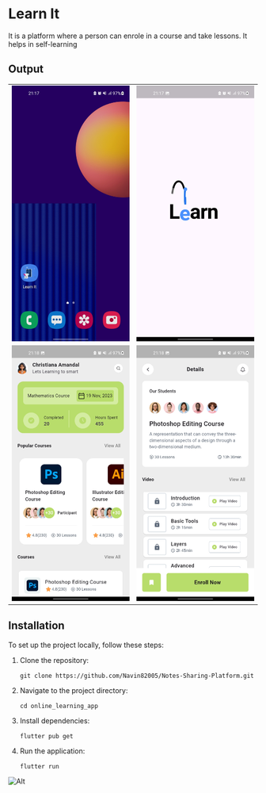 # Learn It
   It is a platform where a person can enrole in a course and take lessons. It helps in self-learning

## Output
<table>
  <tr>
    <td><img src="https://github.com/Navin82005/Online-Learning-App/blob/main/output/app_icon.jpg" alt="App Icon" style="width: 100%;"/></td>
    <td><img src="https://github.com/Navin82005/Online-Learning-App/blob/main/output/splash_screen.jpg" alt="Splash Screen" style="width: 100%;"/></td>
  </tr>
  <tr>
    <td><img src="https://github.com/Navin82005/Online-Learning-App/blob/main/output/home_screen.jpg" alt="Home Screen" style="width: 100%;"/></td>
    <td><img src="https://github.com/Navin82005/Online-Learning-App/blob/main/output/course_screen.jpg" alt="Course Screen" style="width: 100%;"/></td>
  </tr>
</table>

## Installation
To set up the project locally, follow these steps:
   1. Clone the repository:
      ```
      git clone https://github.com/Navin82005/Notes-Sharing-Platform.git
   2. Navigate to the project directory:
      ```
      cd online_learning_app
   3. Install dependencies:
      ```
      flutter pub get
   4. Run the application:
      ```
      flutter run

![Alt](https://repobeats.axiom.co/api/embed/3c0593f5f5873338740ef07d3f9a6c9a87e7c96d.svg "Repobeats analytics image")
